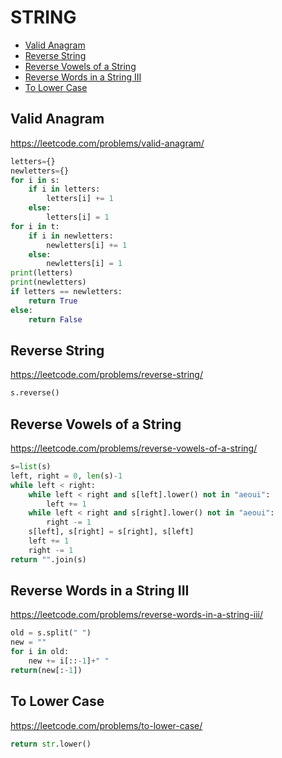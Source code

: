 # STRING

+ [Valid Anagram](#valid-anagram)
+ [Reverse String](#reverse-string)
+ [Reverse Vowels of a String](#reverse-vowels-of-a-string)
+ [Reverse Words in a String III](#reverse-words-in-a-string-iii)
+ [To Lower Case](#to-lower-case)
<!---->
## Valid Anagram

https://leetcode.com/problems/valid-anagram/

```python
letters={}
newletters={}
for i in s:
    if i in letters:
        letters[i] += 1
    else:
        letters[i] = 1
for i in t:
    if i in newletters:
        newletters[i] += 1
    else:
        newletters[i] = 1
print(letters)
print(newletters)
if letters == newletters:
    return True
else:
    return False

```

## Reverse String

https://leetcode.com/problems/reverse-string/

```python
s.reverse()
```

## Reverse Vowels of a String

https://leetcode.com/problems/reverse-vowels-of-a-string/

```python
s=list(s)
left, right = 0, len(s)-1
while left < right:
    while left < right and s[left].lower() not in "aeoui":
        left += 1
    while left < right and s[right].lower() not in "aeoui":
        right -= 1
    s[left], s[right] = s[right], s[left]
    left += 1
    right -= 1
return "".join(s)

```

## Reverse Words in a String III

https://leetcode.com/problems/reverse-words-in-a-string-iii/

```python
old = s.split(" ")
new = ""
for i in old:
    new += i[::-1]+" "
return(new[:-1])

```

## To Lower Case

https://leetcode.com/problems/to-lower-case/

```python
return str.lower()

```

